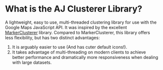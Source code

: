 # What is the AJ Clusterer Library?

A lightweight, easy to use, multi-threaded clustering library for use with the Google Maps JavaScript API.
It was inspired by the excellent [MarkerClusterer](https://github.com/googlemaps/js-marker-clusterer) library. Compared to MarkerClusterer, this library offers less
flexibility, but has two distinct advantages:
1. It is arguably easier to use (And has cuter default icons!).
2. It takes advantage of multi-threading on modern clients to achieve better performance and dramatically more 
responsiveness when dealing with large datasets. 
